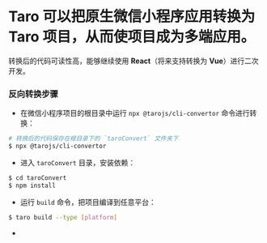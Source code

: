 # Taro 可以把**原生微信小程序应用转换为 Taro 项目**，从而使项目成为多端应用。
转换后的代码可读性高，能够继续使用 **React**（将来支持转换为 **Vue**）进行二次开发。
### 反向转换步骤[​](taroize.html#反向转换步骤)

- 在微信小程序项目的根目录中运行 `npx @tarojs/cli-convertor` 命令进行转换：
```bash
# 转换后的代码保存在根目录下的 `taroConvert` 文件夹下
$ npx @tarojs/cli-convertor
```

- 进入 `taroConvert` 目录，安装依赖：
```bash
$ cd taroConvert
$ npm install
```

- 运行 `build` 命令，把项目编译到任意平台：
```bash
$ taro build --type [platform]
```

-
